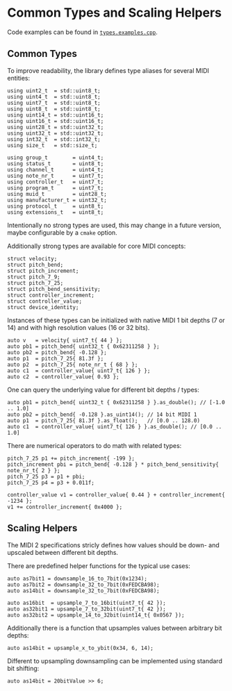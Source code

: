 # Common Types and Scaling Helpers

Code examples can be found in [`types.examples.cpp`](types.examples.cpp).

## Common Types

To improve readability, the library defines type aliases for several MIDI entities:

    using uint2_t  = std::uint8_t;
    using uint4_t  = std::uint8_t;
    using uint7_t  = std::uint8_t;
    using uint8_t  = std::uint8_t;
    using uint14_t = std::uint16_t;
    using uint16_t = std::uint16_t;
    using uint28_t = std::uint32_t;
    using uint32_t = std::uint32_t;
    using int32_t  = std::int32_t;
    using size_t   = std::size_t;

    using group_t        = uint4_t;
    using status_t       = uint8_t;
    using channel_t      = uint4_t;
    using note_nr_t      = uint7_t;
    using controller_t   = uint7_t;
    using program_t      = uint7_t;
    using muid_t         = uint28_t;
    using manufacturer_t = uint32_t;
    using protocol_t     = uint8_t;
    using extensions_t   = uint8_t;

Intentionally no strong types are used, this may change in a future version, maybe configurable by a `cmake` option.

Additionally strong types are available for core MIDI concepts:

    struct velocity;
    struct pitch_bend;
    struct pitch_increment;
    struct pitch_7_9;
    struct pitch_7_25;
    struct pitch_bend_sensitivity;
    struct controller_increment;
    struct controller_value;
    struct device_identity;

Instances of these types can be initialized with native MIDI 1 bit depths (7 or 14) and with high resolution values (16 or 32 bits).

    auto v   = velocity{ uint7_t{ 44 } };
    auto pb1 = pitch_bend{ uint32_t { 0x62311258 } };
    auto pb2 = pitch_bend{ -0.128 };
    auto p1  = pitch_7_25{ 81.3f };
    auto p2  = pitch_7_25{ note_nr_t { 68 } };
    auto c1  = controller_value{ uint7_t{ 126 } };
    auto c2  = controller_value{ 0.93 };

One can query the underlying value for different bit depths / types:

    auto pb1 = pitch_bend{ uint32_t { 0x62311258 } }.as_double(); // [-1.0 .. 1.0]
    auto pb2 = pitch_bend{ -0.128 }.as_uint14(); // 14 bit MIDI 1
    auto p1  = pitch_7_25{ 81.3f }.as_float();   // [0.0 .. 128.0)
    auto c1  = controller_value{ uint7_t{ 126 } }.as_double(); // [0.0 .. 1.0]

There are numerical operators to do math with related types:

    pitch_7_25 p1 += pitch_increment{ -199 };
    pitch_increment pbi = pitch_bend{ -0.128 } * pitch_bend_sensitivity{ note_nr_t{ 2 } };
    pitch_7_25 p3 = p1 + pbi;
    pitch_7_25 p4 = p3 + 0.011f;

    controller_value v1 = controller_value{ 0.44 } + controller_increment{ -1234 };
    v1 += controller_increment{ 0x4000 };

## Scaling Helpers

The MIDI 2 specifications stricly defines how values should be down- and upscaled between different bit depths.

There are predefined helper functions for the typical use cases:

    auto as7bit1 = downsample_16_to_7bit(0x1234);
    auto as7bit2 = downsample_32_to_7bit(0xFEDCBA98);
    auto as14bit = downsample_32_to_7bit(0xFEDCBA98);

    auto as16bit  = upsample_7_to_16bit(uint7_t{ 42 });
    auto as32bit1 = upsample_7_to_32bit(uint7_t{ 42 });
    auto as32bit2 = upsample_14_to_32bit(uint14_t{ 0x0567 });

Additionally there is a function that upsamples values between arbitrary bit depths:

    auto as14bit = upsample_x_to_ybit(0x34, 6, 14);

Different to upsampling downsampling can be implemented using standard bit shifting:

    auto as14bit = 20bitValue >> 6;
